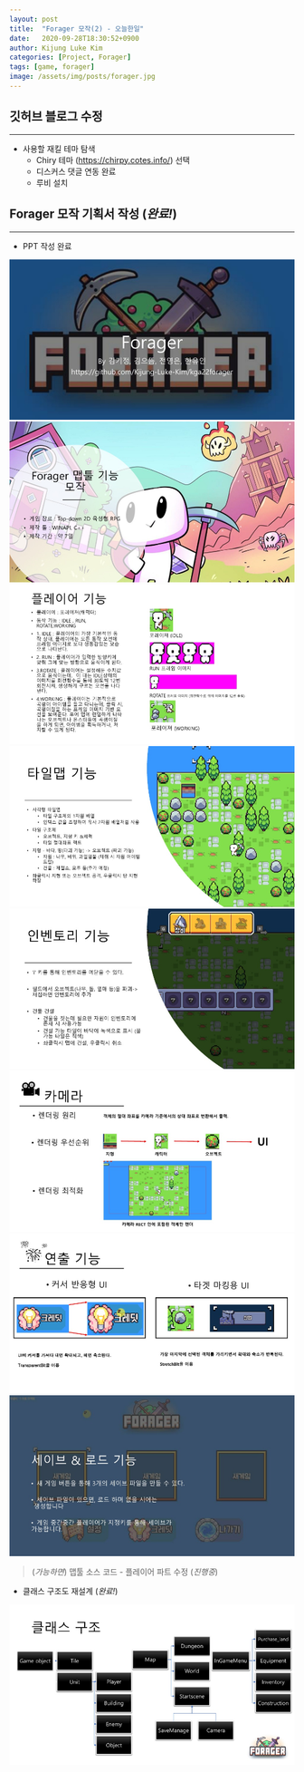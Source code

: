 ```yaml
---
layout: post
title:  "Forager 모작(2) - 오늘한일"
date:   2020-09-28T18:30:52+0900
author: Kijung Luke Kim
categories: [Project, Forager]
tags: [game, forager]
image: /assets/img/posts/forager.jpg
---
```


## 깃허브 블로그 수정
---

- 사용할 재킬 테마 탐색
  - Chiry 테마 (https://chirpy.cotes.info/) 선택
  - 디스커스 댓글 연동 완료
  - 루비 설치

## Forager 모작 기획서 작성 (*완료!*)
---

- PPT 작성 완료

![20200928-1.jpg](/assets/img/posts/Forager기술문서/20200928-1.jpg)
![20200928-2.jpg](/assets/img/posts/Forager기술문서/20200928-2.jpg)
![20200928-3.jpg](/assets/img/posts/Forager기술문서/20200928-3.jpg)
![20200928-4.jpg](/assets/img/posts/Forager기술문서/20200928-4.jpg)
![20200928-5.jpg](/assets/img/posts/Forager기술문서/20200928-5.jpg)
![20200928-6.jpg](/assets/img/posts/Forager기술문서/20200928-6.jpg)
![20200928-7.jpg](/assets/img/posts/Forager기술문서/20200928-7.jpg)
![20200928-8.jpg](/assets/img/posts/Forager기술문서/20200928-8.jpg)


> (*가능하면*) 맵툴 소스 코드 - 플레이어 파트 수정 (*진행중*)

- 클래스 구조도 재설계 (*완료!*)

![20200928-9.jpg](/assets/img/posts/Forager기술문서/20200928-9.jpg)